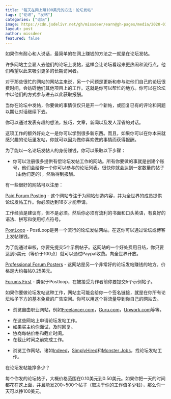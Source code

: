 ```yaml
---
title: "每天在网上赚100美元的方法：论坛发帖"
tags: ["论坛", "发帖"]
categories: ["论坛"]
image: https://cdn.jsdelivr.net/gh/missdeer/earn@gh-pages/media/2020-01-05/post.png
layout: post
author: missdeer
featured: false
---
```


如果你有耐心和人说话，最简单的在网上赚钱的方法之一就是在论坛发帖。

许多网站主会雇人去他们的论坛上发帖，这样会让论坛看起来更热闹和流行点。他们希望以此来吸引更多的长期访问者。

对于那些很忙的网站的网站主来说，另一个问题是更新和参与进他们自己的论坛很费时间，会妨碍他们其他项目上的工作。这就是你可以帮忙的地方。你可以在论坛中以他们的方式参与进去以此获取报酬。

当你在论坛中发帖，你要做的事情仅仅只是开一个新帖，或回复已有的评论和问题以期让对话继续下去。

你可以通过发表有趣的想法，技巧，文章，新闻以及发人深省的对话。

这项工作的额外好处之一是你可以学到很多新东西。而且，如果你可以在你本来就感兴趣的论坛里发帖，你就可以因为做你喜欢做的事情而获得报酬。

为了能以一名论坛发帖人的身份赚钱，你可以采取以下步骤：

* 你可以注册很多提供有偿论坛发帖工作的网站。所有你要做的事就是创建个账号，他们会给你一个你可以参与的论坛列表。很快你就会达到一定数量的帖子（由他们定的），然后得到报酬。

有一些很好的网站可以注册：

[Paid Forum Posting](https://www.paidforumposting.com) - 这个网站专注于为网站创造内容，并为全世界的成员提供论坛发帖工作。你必须达到18岁才能申请。

工作经验是建议有，但不是必须。然后你必须有流利的书面和口头英语，有良好的语法、拼写和使用标点符号。

[PostLoop](https://www.postloop.com) - PostLoop是另一个流行的论坛发帖网站。在这你可以通过论坛或博客上发帖赚钱。

为了能通过审核，你要先提交5个示例帖子。这网站的一个好处费用日结，你只要达到5美元（等价于100点）就可以通过Paypal收费。向全世界开放。

[Professional Forum Posters](http://proforumposters.proboards.com/) - 这网站是另一个非常好的论坛发帖赚钱的地方。价格是大约每帖0.25美元。

[Forums First](https://www.xxx.com) - 类似于Postloop，在被接受为作者前你要提交5个示例帖子。

如果你要做论坛发帖这种工作，网站主可能会给你一个签名链接，就是在你所有论坛帖子下方的基本免费的广告空间。你可以用这个将流量导到你自己的网站去。

* 浏览自由职业网站，例如[Freelancer.com](https://www.freelancer.com)，[Guru.com](https://www.guru.com)，[Upwork.com](https://www.upwork.com)等等。

 - 在这些网站上申请论坛发帖工作。
 - 如果买主约你面试，及时回复。
 - 协商每帖价格和截止时间。
 - 在截止时间之前完成工作。

* 浏览工作网站，诸如[Indeed](https://www.indeed.com)，[SimplyHired](https://www.simplyhired.com)和[Monster Jobs](https://www.monster.com)，找论坛发帖工作。

在论坛发帖能挣多少？

每个你发的论坛帖子，大概价格范围在0.10美元到0.50美元。如果你把一天的时间都花在这上面，并且能发200~500个帖子（取决于你的工作值多少钱），那么你一天可以挣100美元。